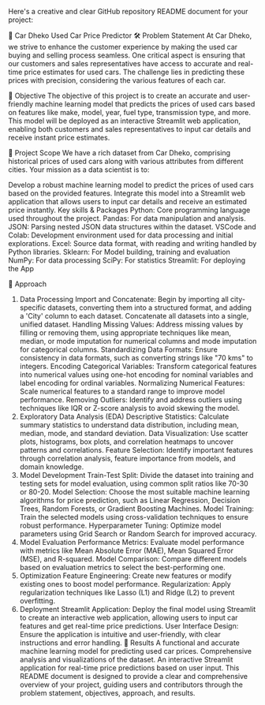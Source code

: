 Here's a creative and clear GitHub repository README document for your project:

🚗 Car Dheko Used Car Price Predictor
🛠️ Problem Statement
At Car Dheko, we strive to enhance the customer experience by making the used car buying and selling process seamless. One critical aspect is ensuring that our customers and sales representatives have access to accurate and real-time price estimates for used cars. The challenge lies in predicting these prices with precision, considering the various features of each car.

🎯 Objective
The objective of this project is to create an accurate and user-friendly machine learning model that predicts the prices of used cars based on features like make, model, year, fuel type, transmission type, and more. This model will be deployed as an interactive Streamlit web application, enabling both customers and sales representatives to input car details and receive instant price estimates.

📝 Project Scope
We have a rich dataset from Car Dheko, comprising historical prices of used cars along with various attributes from different cities. Your mission as a data scientist is to:

Develop a robust machine learning model to predict the prices of used cars based on the provided features.
Integrate this model into a Streamlit web application that allows users to input car details and receive an estimated price instantly.
Key skills & Packages
Python: Core programming language used throughout the project. Pandas: For data manipulation and analysis. JSON: Parsing nested JSON data structures within the dataset. VSCode and Colab: Development environment used for data processing and initial explorations. Excel: Source data format, with reading and writing handled by Python libraries. Sklearn: For Model building, training and evaluation NumPy: For data processing SciPy: For statistics Streamlit: For deploying the App

🚀 Approach
1. Data Processing
Import and Concatenate: Begin by importing all city-specific datasets, converting them into a structured format, and adding a 'City' column to each dataset. Concatenate all datasets into a single, unified dataset.
Handling Missing Values: Address missing values by filling or removing them, using appropriate techniques like mean, median, or mode imputation for numerical columns and mode imputation for categorical columns.
Standardizing Data Formats: Ensure consistency in data formats, such as converting strings like "70 kms" to integers.
Encoding Categorical Variables: Transform categorical features into numerical values using one-hot encoding for nominal variables and label encoding for ordinal variables.
Normalizing Numerical Features: Scale numerical features to a standard range to improve model performance.
Removing Outliers: Identify and address outliers using techniques like IQR or Z-score analysis to avoid skewing the model.
2. Exploratory Data Analysis (EDA)
Descriptive Statistics: Calculate summary statistics to understand data distribution, including mean, median, mode, and standard deviation.
Data Visualization: Use scatter plots, histograms, box plots, and correlation heatmaps to uncover patterns and correlations.
Feature Selection: Identify important features through correlation analysis, feature importance from models, and domain knowledge.
3. Model Development
Train-Test Split: Divide the dataset into training and testing sets for model evaluation, using common split ratios like 70-30 or 80-20.
Model Selection: Choose the most suitable machine learning algorithms for price prediction, such as Linear Regression, Decision Trees, Random Forests, or Gradient Boosting Machines.
Model Training: Train the selected models using cross-validation techniques to ensure robust performance.
Hyperparameter Tuning: Optimize model parameters using Grid Search or Random Search for improved accuracy.
4. Model Evaluation
Performance Metrics: Evaluate model performance with metrics like Mean Absolute Error (MAE), Mean Squared Error (MSE), and R-squared.
Model Comparison: Compare different models based on evaluation metrics to select the best-performing one.
5. Optimization
Feature Engineering: Create new features or modify existing ones to boost model performance.
Regularization: Apply regularization techniques like Lasso (L1) and Ridge (L2) to prevent overfitting.
6. Deployment
Streamlit Application: Deploy the final model using Streamlit to create an interactive web application, allowing users to input car features and get real-time price predictions.
User Interface Design: Ensure the application is intuitive and user-friendly, with clear instructions and error handling.
🎉 Results
A functional and accurate machine learning model for predicting used car prices.
Comprehensive analysis and visualizations of the dataset.
An interactive Streamlit application for real-time price predictions based on user input.
This README document is designed to provide a clear and comprehensive overview of your project, guiding users and contributors through the problem statement, objectives, approach, and results.
